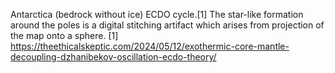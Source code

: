 Antarctica (bedrock without ice) ECDO cycle.[1] The star-like formation around the poles is a digital stitching artifact which arises from projection of the map onto a sphere.
[1] https://theethicalskeptic.com/2024/05/12/exothermic-core-mantle-decoupling-dzhanibekov-oscillation-ecdo-theory/